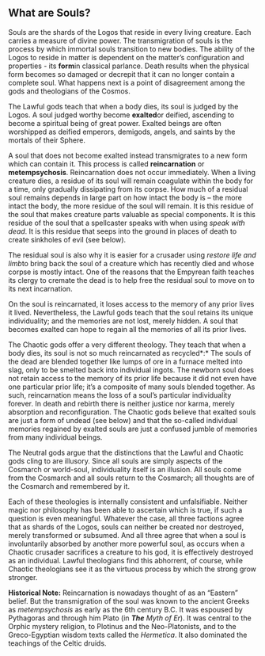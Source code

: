 ## What are Souls?

Souls are the shards of the Logos that reside in every living creature. Each carries a measure of divine power. The transmigration of souls is the process by which immortal souls transition to new bodies. The ability of the Logos to reside in matter is dependent on the matter’s configuration and properties - its **form**in classical parlance. Death results when the physical form becomes so damaged or decrepit that it can no longer contain a complete soul. What happens next is a point of disagreement among the gods and theologians of the Cosmos.

The Lawful gods teach that when a body dies, its soul is judged by the Logos. A soul judged worthy become **exalted**or deified, ascending to become a spiritual being of great power. Exalted beings are often worshipped as deified emperors, demigods, angels, and saints by the mortals of their Sphere.

A soul that does not become exalted instead transmigrates to a new form which can contain it. This process is called **reincarnation** or **metempsychosis**. Reincarnation does not occur immediately. When a living creature dies, a residue of its soul will remain coagulate within the body for a time, only gradually dissipating from its corpse. How much of a residual soul remains depends in large part on how intact the body is – the more intact the body, the more residue of the soul will remain. It is this residue of the soul that makes creature parts valuable as special components. It is this residue of the soul that a spellcaster speaks with when using *speak with dead*. It is this residue that seeps into the ground in places of death to create sinkholes of evil (see below).

The residual soul is also why it is easier for a crusader using *restore life and limb*to bring back the soul of a creature which has recently died and whose corpse is mostly intact. One of the reasons that the Empyrean faith teaches its clergy to cremate the dead is to help free the residual soul to move on to its next incarnation.

On the soul is reincarnated, it loses access to the memory of any prior lives it lived. Nevertheless, the Lawful gods teach that the soul retains its unique individuality; and the memories are not lost, merely hidden. A soul that becomes exalted can hope to regain all the memories of all its prior lives.

The Chaotic gods offer a very different theology. They teach that when a body dies, its soul is not so much reincarnated as recycled*:* The souls of the dead are blended together like lumps of ore in a furnace melted into slag, only to be smelted back into individual ingots. The newborn soul does not retain access to the memory of its prior life because it did not even have one particular prior life; it’s a composite of many souls blended together. As such, reincarnation means the loss of a soul’s particular individuality forever. In death and rebirth there is neither justice nor karma, merely absorption and reconfiguration. The Chaotic gods believe that exalted souls are just a form of undead (see below) and that the so-called individual memories regained by exalted souls are just a confused jumble of memories from many individual beings.

The Neutral gods argue that the distinctions that the Lawful and Chaotic gods cling to are illusory. Since all souls are simply aspects of the Cosmarch or world-soul, individuality itself is an illusion. All souls come from the Cosmarch and all souls return to the Cosmarch; all thoughts are of the Cosmarch and remembered by it.

Each of these theologies is internally consistent and unfalsifiable. Neither magic nor philosophy has been able to ascertain which is true, if such a question is even meaningful. Whatever the case, all three factions agree that as shards of the Logos, souls can neither be created nor destroyed, merely transformed or subsumed. And all three agree that when a soul is involuntarily absorbed by another more powerful soul, as occurs when a Chaotic crusader sacrifices a creature to his god, it is effectively destroyed as an individual. Lawful theologians find this abhorrent, of course, while Chaotic theologians see it as the virtuous process by which the strong grow stronger.

**Historical Note:** Reincarnation is nowadays thought of as an “Eastern” belief. But the transmigration of the soul was known to the ancient Greeks as *metempsychosis* as early as the 6th century B.C. It was espoused by Pythagoras and through him Plato (in ***The*** *Myth of Er*). It was central to the Orphic mystery religion, to Plotinus and the Neo-Platonists, and to the Greco-Egyptian wisdom texts called the *Hermetica*. It also dominated the teachings of the Celtic druids.
